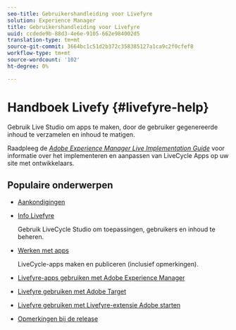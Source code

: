 ```yaml
---
seo-title: Gebruikershandleiding voor Livefyre
solution: Experience Manager
title: Gebruikershandleiding voor Livefyre
uuid: ccdede9b-88d3-4e6e-9105-662e984002d5
translation-type: tm+mt
source-git-commit: 3664bc1c51d2b372c358385127a1ca9c2f0cfef8
workflow-type: tm+mt
source-wordcount: '102'
ht-degree: 0%

---
```



# Handboek Livefy {#livefyre-help}

Gebruik Live Studio om apps te maken, door de gebruiker gegenereerde inhoud te verzamelen en inhoud te matigen.

Raadpleeg de [*Adobe Experience Manager Live Implementation Guide*](/help/implementation/home.md) voor informatie over het implementeren en aanpassen van LiveCycle Apps op uw site met ontwikkelaars.

## Populaire onderwerpen

* [Aankondigingen](c-anouncements.md#c_anouncements)

* [Info Livefyre](c-product.md#c_product)

   Gebruik LiveCycle Studio om toepassingen, gebruikers en inhoud te beheren.

* [Werken met apps](c-about-apps/c-about-apps.md#c_about_apps)

   LiveCycle-apps maken en publiceren (inclusief opmerkingen).

* [Livefyre-apps gebruiken met Adobe Experience Manager](https://helpx.adobe.com/experience-manager/6-4/sites/administering/using/livefyre.html)


* [Livefyre gebruiken met Adobe Target](/help/using/c-library/livefyre-target.md)

* [Livefyre gebruiken met Livefyre-extensie Adobe starten](https://docs.adobelaunch.com/extension-reference/web/adobe-livefyre-extension)

* [Opmerkingen bij de release](c-rn/c-rn.md#c_rn)

